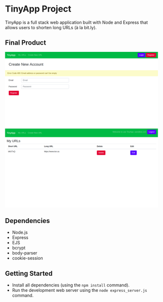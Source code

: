 # TinyApp Project

TinyApp is a full stack web application built with Node and Express that allows users to shorten long URLs (à la bit.ly).

## Final Product

!["User Register page with Error message"](https://github.com/carmenluo/tinyapp/blob/master/docs/register.png)
!["Display user's own shortened Url"](https://github.com/carmenluo/tinyapp/blob/master/docs/urls-page.png)

## Dependencies

- Node.js
- Express
- EJS
- bcrypt
- body-parser
- cookie-session

## Getting Started

- Install all dependencies (using the `npm install` command).
- Run the development web server using the `node express_server.js` command.
